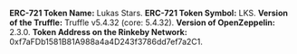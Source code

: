**ERC-721 Token Name:** Lukas Stars. 
**ERC-721 Token Symbol:** LKS. 
**Version of the Truffle:** Truffle v5.4.32 (core: 5.4.32). 
**Version of OpenZeppelin:** 2.3.0. 
**Token Address on the Rinkeby Network:** 0xf7aFDb1581B81A988a4a4D243f3786dd7ef7a2C1. 
